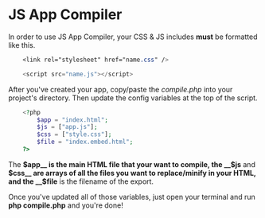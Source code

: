 # JS App Compiler

In order to use JS App Compiler, your CSS & JS includes __must__ be formatted like this.

```css
    <link rel="stylesheet" href="name.css" />
```

```js
    <script src="name.js"></script>
```

After you've created your app, copy/paste the _compile.php_ into your project's directory. Then update the config variables at the top of the script. 

```php
    <?php
        $app = "index.html";
        $js = ["app.js"];
        $css = ["style.css"];
        $file = "index.embed.html";
    ?>
```

The __$app__ is the main HTML file that your want to compile, the __$js__ and __$css__ are arrays of all the files you want to replace/minify in your HTML, and the __$file__ is the filename of the export.

Once you've updated all of those variables, just open your terminal and run __php compile.php__ and you're done!